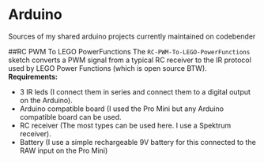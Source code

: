 # Arduino
Sources of my shared arduino projects currently maintained on codebender

##RC PWM To LEGO PowerFunctions
The `RC-PWM-To-LEGO-PowerFunctions` sketch converts a PWM signal from a typical RC receiver to the IR protocol used by LEGO Power Functions (which is open source BTW).  
**Requirements:**
* 3 IR leds (I connect them in series and connect them to a digital output on the Arduino).
* Arduino compatible board (I used the Pro Mini but any Arduino compatible board can be used.
* RC receiver (The most types can be used here. I use a Spektrum receiver).
* Battery (I use a simple rechargeable 9V battery for this connected to the RAW input on the Pro Mini) 
